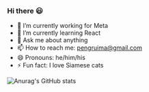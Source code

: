 ### Hi there :smiley:

- 🔭 I’m currently working for Meta
- 🌱 I’m currently learning React
- 💬 Ask me about anything
- 📫 How to reach me: pengruima@gmail.com
- 😄 Pronouns: he/him/his
- ⚡ Fun fact: I love Siamese cats


![Anurag's GitHub stats](https://github-readme-stats.vercel.app/api?username=PengruiMa&show_icons=true&theme=default)
